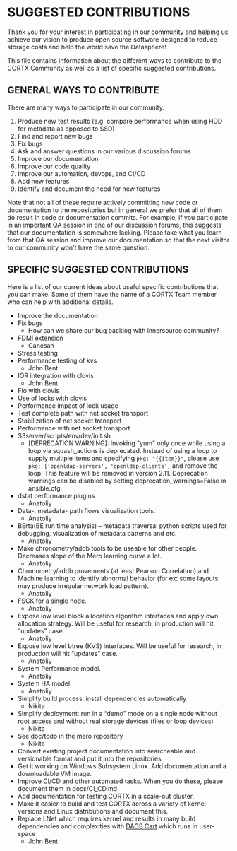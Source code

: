 SUGGESTED CONTRIBUTIONS
=======================
Thank you for your interest in participating in our community and helping us achieve our vision to produce open source software designed to reduce storage costs and help the world save the Datasphere!

This file contains information about the different ways to contribute to the CORTX Community as well as a list of specific suggested contributions.

GENERAL WAYS TO CONTRIBUTE
--------------------------
There are many ways to participate in our community.
1. Produce new test results (e.g. compare performance when using HDD for metadata as opposed to SSD)
2. Find and report new bugs
3. Fix bugs
4. Ask and answer questions in our various discussion forums
5. Improve our documentation
6. Improve our code quality
7. Improve our automation, devops, and CI/CD
8. Add new features
9. Identify and document the need for new features  

Note that not all of these require actively committing new code or documentation to the repositories but in general we prefer that all of them do result in code or documentation commits.  For example, if you participate in an important QA session in one of our discussion forums, this suggests that our documentation is somewhere lacking.  Please take what you learn from that QA session and improve our documentation so that the next visitor to our community won't have the same question.

SPECIFIC SUGGESTED CONTRIBUTIONS
--------------------------------
Here is a list of our current ideas about useful specific contributions that you can make.  Some of them have the name of a CORTX Team member who can help with additional details.
* Improve the documentation 
* Fix bugs 
  * How can we share our bug backlog with innersource community? 
* FDMI extension 
  * Ganesan
* Stress testing 
* Performance testing of kvs 
  * John Bent
* IOR integration with clovis 
  * John Bent
* Fio with clovis 
* Use of locks with clovis 
* Performance impact of lock usage 
* Test complete path with net socket transport 
* Stabilization of net socket transport 
* Performance with net socket transport 
* S3server/scripts/env/dev/init.sh 
  * [DEPRECATION WARNING]: Invoking "yum" only once while using a loop via squash_actions is deprecated. Instead of using a loop to supply multiple items and specifying `pkg: "{{item}}"`, please use `pkg: ['openldap-servers', 'openldap-clients']` and remove the loop. This feature will be removed in version 2.11. Deprecation warnings can be disabled by setting deprecation_warnings=False  in ansible.cfg. 
* dstat performance plugins 
  * Anatoliy
* Data-, metadata- path flows visualization tools. 
  * Anatoliy
* BErta(BE run time analysis) – metadata traversal python scripts used for debugging, visualization of metadata patterns and etc.
  * Anatoliy
* Make chronometry/addb tools to be useable for other people. Decreases slope of the Mero learning curve a lot. 
  * Anatoliy
* Chronometry/addb provements (at least Pearson Correlation) and Machine learning to identify abnormal behavior (for ex: some layouts may produce irregular network load pattern). 
  * Anatoliy
* FSCK for a single node. 
  * Anatoliy
* Expose low level block allocation algorithm interfaces and apply own allocation strategy. Will be useful for research, in production will hit “updates” case. 
  * Anatoliy
* Expose low level btree (KVS) interfaces. Will be useful for research, in production will hit “updates” case. 
  * Anatoliy
* System Performance model. 
  * Anatoliy
* System HA model. 
  * Anatoliy
* Simplify build process: install dependencies automatically 
  * Nikita
* Simplify deployment: run in a “demo” mode on a single node without root access and without real storage devices (files or loop devices) 
  * Nikita
* See doc/todo in the mero repository 
  * Nikita
* Convert existing project documentation into searcheable and versionable format and put it into the repositories 
* Get it working on Windows Subsystem Linux.  Add documentation and a downloadable VM image. 
* Improve CI/CD and other automated tasks.  When you do these, please document them in docs/CI_CD.md. 
* Add documentation for testing CORTX in a scale-out cluster. 
* Make it easier to build and test CORTX across a variety of kernel versions and Linux distributions and document this. 
* Replace LNet which requires kernel and results in many build dependencies and complexities with [DAOS Cart](https://github.com/daos-stack/cart) which runs in user-space
  * John Bent



